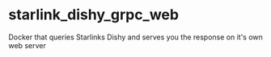 # starlink_dishy_grpc_web
Docker that queries Starlinks Dishy and serves you the response on it's own web server
